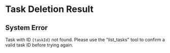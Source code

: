 # Task Deletion Result

## System Error

Task with ID `{taskId}` not found. Please use the "list_tasks" tool to confirm a valid task ID before trying again.
